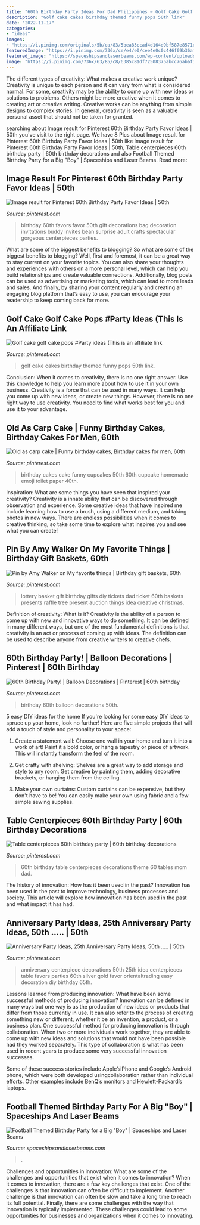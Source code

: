 ```yaml
---
title: "60th Birthday Party Ideas For Dad Philippines ~ Golf Cake Golf Cake Pops #party Ideas (this Is An Affiliate Link"
description: "Golf cake cakes birthday themed funny pops 50th link"
date: "2022-11-17"
categories:
- "ideas"
images:
- "https://i.pinimg.com/originals/5b/ea/83/5bea83ccad4d164d9bf587e8571ea3d8.jpg"
featuredImage: "https://i.pinimg.com/736x/ce/e4/e0/cee4e0c0c446f69b36afdcf0f6751655--th-anniversary-parties-anniversary-favors.jpg"
featured_image: "https://spaceshipsandlaserbeams.com/wp-content/uploads/2015/09/football-birthday-party-ideas-for-boys-340.jpg"
image: "https://i.pinimg.com/736x/63/85/c8/6385c81df72508375abcc76abaf313c3.jpg"
---
```



The different types of creativity: What makes a creative work unique?
Creativity is unique to each person and it can vary from what is considered normal. For some, creativity may be the ability to come up with new ideas or solutions to problems. Others might be more creative when it comes to creating art or creative writing. Creative works can be anything from simple designs to complex stories. In general, creativity is seen as a valuable personal asset that should not be taken for granted.

	

		
searching about Image result for Pinterest 60th Birthday Party Favor Ideas | 50th you've visit to the right page. We have 8 Pics about Image result for Pinterest 60th Birthday Party Favor Ideas | 50th like Image result for Pinterest 60th Birthday Party Favor Ideas | 50th, Table centerpieces 60th birthday party | 60th birthday decorations and also Football Themed Birthday Party for a Big &quot;Boy&quot; | Spaceships and Laser Beams. Read more:
		
    
## Image Result For Pinterest 60th Birthday Party Favor Ideas | 50th

<img loading=lazy src="https://i.pinimg.com/736x/63/85/c8/6385c81df72508375abcc76abaf313c3.jpg" onerror="this.onerror=null;this.src='https://tse4.mm.bing.net/th?id=OIP.ZXlYvgWTYuhFIs9wZ0FoGAHaNK&amp;pid=15.1';" alt="Image result for Pinterest 60th Birthday Party Favor Ideas | 50th">

_Source: pinterest.com_

>birthday 60th favors favor 50th gift decorations bag decoration invitations buddy invites bean surprise adult crafts spectacular gorgeous centerpieces parties. 

	

What are some of the biggest benefits to blogging?
So what are some of the biggest benefits to blogging? Well, first and foremost, it can be a great way to stay current on your favorite topics. You can also share your thoughts and experiences with others on a more personal level, which can help you build relationships and create valuable connections. Additionally, blog posts can be used as advertising or marketing tools, which can lead to more leads and sales. And finally, by sharing your content regularly and creating an engaging blog platform that’s easy to use, you can encourage your readership to keep coming back for more.

    
## Golf Cake Golf Cake Pops #Party Ideas (This Is An Affiliate Link

<img loading=lazy src="https://i.pinimg.com/736x/e5/44/be/e544be80bb5d648e60b60c67ebe1e318.jpg" onerror="this.onerror=null;this.src='https://tse4.mm.bing.net/th?id=OIP.SOZStStxGIMUUzPIOdiu7AHaG4&amp;pid=15.1';" alt="Golf cake golf cake pops #Party ideas (This is an affiliate link">

_Source: pinterest.com_

>golf cake cakes birthday themed funny pops 50th link. 

	

Conclusion: When it comes to creativity, there is no one right answer. Use this knowledge to help you learn more about how to use it in your own business.
Creativity is a force that can be used in many ways. It can help you come up with new ideas, or create new things. However, there is no one right way to use creativity. You need to find what works best for you and use it to your advantage.

    
## Old As Carp Cake | Funny Birthday Cakes, Birthday Cakes For Men, 60th

<img loading=lazy src="https://i.pinimg.com/originals/5b/ea/83/5bea83ccad4d164d9bf587e8571ea3d8.jpg" onerror="this.onerror=null;this.src='https://tse4.mm.bing.net/th?id=OIP.3RgXnejEQxIDqz_MD9cHnwHaJ4&amp;pid=15.1';" alt="Old as carp cake | Funny birthday cakes, Birthday cakes for men, 60th">

_Source: pinterest.com_

>birthday cakes cake funny cupcakes 50th 60th cupcake homemade emoji toilet paper 40th. 

	

Inspiration: What are some things you have seen that inspired your creativity?
Creativity is a innate ability that can be discovered through observation and experience. Some creative ideas that have inspired me include learning how to use a brush, using a different medium, and taking photos in new ways. There are endless possibilities when it comes to creative thinking, so take some time to explore what inspires you and see what you can create!

    
## Pin By Amy Walker On My Favorite Things | Birthday Gift Baskets, 60th

<img loading=lazy src="https://i.pinimg.com/originals/21/e8/00/21e800c971bd5214a6d0eea9e71aeaf8.jpg" onerror="this.onerror=null;this.src='https://tse3.mm.bing.net/th?id=OIP.YkbVN1rnH7xJbaaBtDiuMAHaJ4&amp;pid=15.1';" alt="Pin by Amy Walker on My favorite things | Birthday gift baskets, 60th">

_Source: pinterest.com_

>lottery basket gift birthday gifts diy tickets dad ticket 60th baskets presents raffle tree present auction things idea creative christmas. 

	

Definition of creativity: What is it?
Creativity is the ability of a person to come up with new and innovative ways to do something. It can be defined in many different ways, but one of the most fundamental definitions is that creativity is an act or process of coming up with ideas. The definition can be used to describe anyone from creative writers to creative chefs.

    
## 60th Birthday Party! | Balloon Decorations | Pinterest | 60th Birthday

<img loading=lazy src="https://s-media-cache-ak0.pinimg.com/736x/14/eb/7a/14eb7a5593bcfe1cdca83b5686682e83.jpg" onerror="this.onerror=null;this.src='https://tse2.mm.bing.net/th?id=OIP.vzakJpbM1FHaWObOfzKDtgHaJ6&amp;pid=15.1';" alt="60th Birthday Party! | Balloon Decorations | Pinterest | 60th birthday">

_Source: pinterest.com_

>birthday 60th balloon decorations 50th. 

	

5 easy DIY ideas for the home
If you're looking for some easy DIY ideas to spruce up your home, look no further! Here are five simple projects that will add a touch of style and personality to your space:
1. Create a statement wall: Choose one wall in your home and turn it into a work of art! Paint it a bold color, or hang a tapestry or piece of artwork. This will instantly transform the feel of the room.

2. Get crafty with shelving: Shelves are a great way to add storage and style to any room. Get creative by painting them, adding decorative brackets, or hanging them from the ceiling.

3. Make your own curtains: Custom curtains can be expensive, but they don't have to be! You can easily make your own using fabric and a few simple sewing supplies.


    
## Table Centerpieces 60th Birthday Party | 60th Birthday Decorations

<img loading=lazy src="https://i.pinimg.com/736x/48/53/65/485365f10f163e1f20290beb0504ac11.jpg" onerror="this.onerror=null;this.src='https://tse2.mm.bing.net/th?id=OIP.zLkKzU2gchh2D4Iq1S_aeAHaNK&amp;pid=15.1';" alt="Table centerpieces 60th birthday party | 60th birthday decorations">

_Source: pinterest.com_

>60th birthday table centerpieces decorations theme 60 tables mom dad. 

	

The history of innovation: How has it been used in the past?
Innovation has been used in the past to improve technology, business processes and society. This article will explore how innovation has been used in the past and what impact it has had.

    
## Anniversary Party Ideas, 25th Anniversary Party Ideas, 50th ..… | 50th

<img loading=lazy src="https://i.pinimg.com/736x/ce/e4/e0/cee4e0c0c446f69b36afdcf0f6751655--th-anniversary-parties-anniversary-favors.jpg" onerror="this.onerror=null;this.src='https://tse2.mm.bing.net/th?id=OIP.4lg6PhSx2xOE87IWaF1rGQHaHa&amp;pid=15.1';" alt="Anniversary Party Ideas, 25th Anniversary Party Ideas, 50th ..… | 50th">

_Source: pinterest.com_

>anniversary centerpiece decorations 50th 25th idea centerpieces table favors parties 60th silver gold favor orientaltrading easy decoration diy birthday 65th. 

	

Lessons learned from producing innovation: What have been some successful methods of producing innovation?
Innovation can be defined in many ways but one way is as the production of new ideas or products that differ from those currently in use. It can also refer to the process of creating something new or different, whether it be an invention, a product, or a business plan.
One successful method for producing innovation is through collaboration. When two or more individuals work together, they are able to come up with new ideas and solutions that would not have been possible had they worked separately. This type of collaboration is what has been used in recent years to produce some very successful innovation successes.

Some of these success stories include Apple’siPhone and Google’s Android phone, which were both developed usingcollaboration rather than individual efforts. Other examples include BenQ’s monitors and Hewlett-Packard’s laptops.

    
## Football Themed Birthday Party For A Big &quot;Boy&quot; | Spaceships And Laser Beams

<img loading=lazy src="https://spaceshipsandlaserbeams.com/wp-content/uploads/2015/09/football-birthday-party-ideas-for-boys-340.jpg" onerror="this.onerror=null;this.src='https://tse2.mm.bing.net/th?id=OIP.HdyxJbDv2ZYIrbLQPT8S4AHaLZ&amp;pid=15.1';" alt="Football Themed Birthday Party for a Big &quot;Boy&quot; | Spaceships and Laser Beams">

_Source: spaceshipsandlaserbeams.com_

>. 

	

Challenges and opportunities in innovation: What are some of the challenges and opportunities that exist when it comes to innovation?
When it comes to innovation, there are a few key challenges that exist. One of the challenges is that innovation can often be difficult to implement. Another challenge is that innovation can often be slow and take a long time to reach its full potential. Finally, there are some challenges with the way that innovation is typically implemented. These challenges could lead to some opportunities for businesses and organizations when it comes to innovating.

